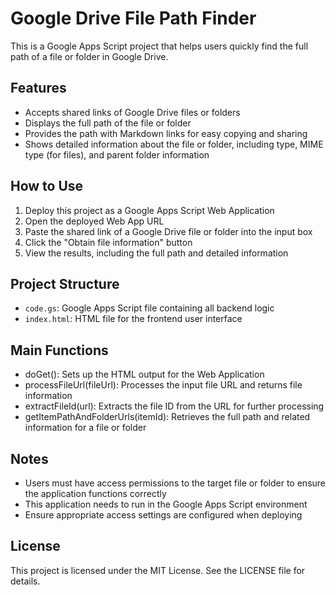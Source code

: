 # Google Drive File Path Finder

This is a Google Apps Script project that helps users quickly find the full path of a file or folder in Google Drive.

## Features

- Accepts shared links of Google Drive files or folders
- Displays the full path of the file or folder
- Provides the path with Markdown links for easy copying and sharing
- Shows detailed information about the file or folder, including type, MIME type (for files), and parent folder information

## How to Use

1. Deploy this project as a Google Apps Script Web Application
2. Open the deployed Web App URL
3. Paste the shared link of a Google Drive file or folder into the input box
4. Click the "Obtain file information" button
5. View the results, including the full path and detailed information

## Project Structure

- `code.gs`: Google Apps Script file containing all backend logic
- `index.html`: HTML file for the frontend user interface

## Main Functions

- doGet(): Sets up the HTML output for the Web Application
- processFileUrl(fileUrl): Processes the input file URL and returns file information
- extractFileId(url): Extracts the file ID from the URL for further processing
- getItemPathAndFolderUrls(itemId): Retrieves the full path and related information for a file or folder

## Notes

- Users must have access permissions to the target file or folder to ensure the application functions correctly
- This application needs to run in the Google Apps Script environment
- Ensure appropriate access settings are configured when deploying

## License

This project is licensed under the MIT License. See the LICENSE file for details.


